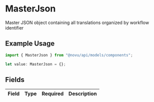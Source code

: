 # MasterJson

Master JSON object containing all translations organized by workflow identifier

## Example Usage

```typescript
import { MasterJson } from "@novu/api/models/components";

let value: MasterJson = {};
```

## Fields

| Field       | Type        | Required    | Description |
| ----------- | ----------- | ----------- | ----------- |